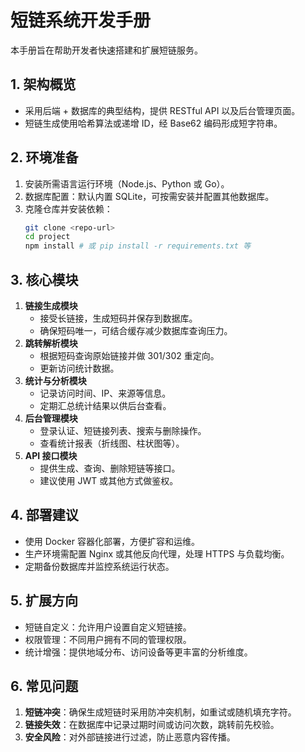 # 短链系统开发手册

本手册旨在帮助开发者快速搭建和扩展短链服务。

## 1. 架构概览
- 采用后端 + 数据库的典型结构，提供 RESTful API 以及后台管理页面。
- 短链生成使用哈希算法或递增 ID，经 Base62 编码形成短字符串。

## 2. 环境准备
1. 安装所需语言运行环境（Node.js、Python 或 Go）。
2. 数据库配置：默认内置 SQLite，可按需安装并配置其他数据库。
3. 克隆仓库并安装依赖：
   ```bash
   git clone <repo-url>
   cd project
   npm install # 或 pip install -r requirements.txt 等
   ```

## 3. 核心模块
1. **链接生成模块**
   - 接受长链接，生成短码并保存到数据库。
   - 确保短码唯一，可结合缓存减少数据库查询压力。
2. **跳转解析模块**
   - 根据短码查询原始链接并做 301/302 重定向。
   - 更新访问统计数据。
3. **统计与分析模块**
   - 记录访问时间、IP、来源等信息。
   - 定期汇总统计结果以供后台查看。
4. **后台管理模块**
   - 登录认证、短链接列表、搜索与删除操作。
   - 查看统计报表（折线图、柱状图等）。
5. **API 接口模块**
   - 提供生成、查询、删除短链等接口。
   - 建议使用 JWT 或其他方式做鉴权。

## 4. 部署建议
- 使用 Docker 容器化部署，方便扩容和运维。
- 生产环境需配置 Nginx 或其他反向代理，处理 HTTPS 与负载均衡。
- 定期备份数据库并监控系统运行状态。

## 5. 扩展方向
- 短链自定义：允许用户设置自定义短链接。
- 权限管理：不同用户拥有不同的管理权限。
- 统计增强：提供地域分布、访问设备等更丰富的分析维度。

## 6. 常见问题
1. **短链冲突**：确保生成短链时采用防冲突机制，如重试或随机填充字符。
2. **链接失效**：在数据库中记录过期时间或访问次数，跳转前先校验。
3. **安全风险**：对外部链接进行过滤，防止恶意内容传播。

